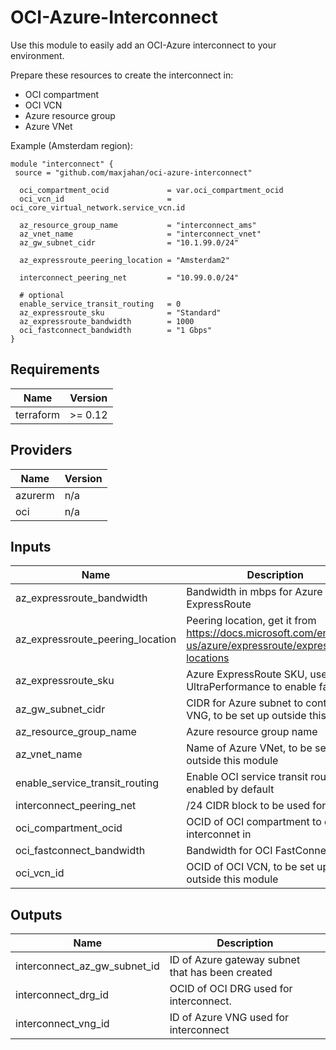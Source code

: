 # OCI-Azure-Interconnect

Use this module to easily add an OCI-Azure interconnect to your environment.

Prepare these resources to create the interconnect in:
- OCI compartment
- OCI VCN
- Azure resource group
- Azure VNet

Example (Amsterdam region):

```
module "interconnect" {
 source = "github.com/maxjahan/oci-azure-interconnect"

  oci_compartment_ocid             = var.oci_compartment_ocid
  oci_vcn_id                       = oci_core_virtual_network.service_vcn.id

  az_resource_group_name           = "interconnect_ams"
  az_vnet_name                     = "interconnect_vnet"
  az_gw_subnet_cidr                = "10.1.99.0/24"

  az_expressroute_peering_location = "Amsterdam2"

  interconnect_peering_net         = "10.99.0.0/24"

  # optional
  enable_service_transit_routing   = 0
  az_expressroute_sku              = "Standard"
  az_expressroute_bandwidth        = 1000
  oci_fastconnect_bandwidth        = "1 Gbps"
}

```

## Requirements

| Name | Version |
|------|---------|
| terraform | >= 0.12 |

## Providers

| Name | Version |
|------|---------|
| azurerm | n/a |
| oci | n/a |

## Inputs

| Name | Description | Type | Default | Required |
|------|-------------|------|---------|:--------:|
| az\_expressroute\_bandwidth | Bandwidth in mbps for Azure ExpressRoute | `number` | `1000` | no |
| az\_expressroute\_peering\_location | Peering location, get it from https://docs.microsoft.com/en-us/azure/expressroute/expressroute-locations | `any` | n/a | yes |
| az\_expressroute\_sku | Azure ExpressRoute SKU, use UltraPerformance to enable fastpath | `string` | `"Standard"` | no |
| az\_gw\_subnet\_cidr | CIDR for Azure subnet to contain VNG, to be set up outside this module | `any` | n/a | yes |
| az\_resource\_group\_name | Azure resource group name | `any` | n/a | yes |
| az\_vnet\_name | Name of Azure VNet, to be set up outside this module | `any` | n/a | yes |
| enable\_service\_transit\_routing | Enable OCI service transit routing, enabled by default | `number` | `1` | no |
| interconnect\_peering\_net | /24 CIDR block to be used for peering | `string` | `"10.99.0.0/24"` | no |
| oci\_compartment\_ocid | OCID of OCI compartment to create interconnet in | `any` | n/a | yes |
| oci\_fastconnect\_bandwidth | Bandwidth for OCI FastConnect | `string` | `"1 Gbps"` | no |
| oci\_vcn\_id | OCID of OCI VCN, to be set up outside this module | `any` | n/a | yes |

## Outputs

| Name | Description |
|------|-------------|
| interconnect\_az\_gw\_subnet\_id | ID of Azure gateway subnet that has been created |
| interconnect\_drg\_id | OCID of OCI DRG used for interconnect. |
| interconnect\_vng\_id | ID of Azure VNG used for interconnect |
